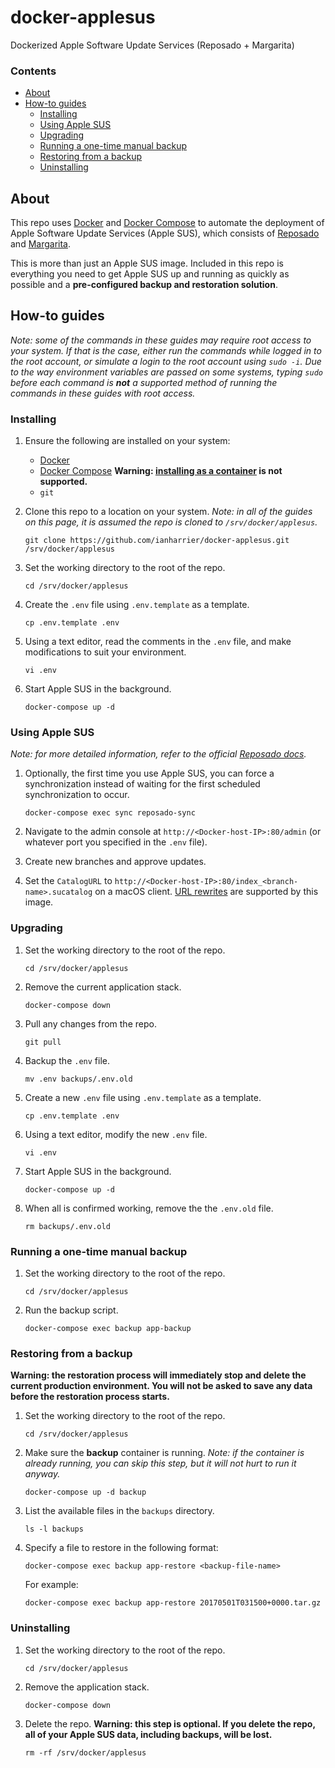# docker-applesus

Dockerized Apple Software Update Services (Reposado + Margarita)

### Contents

* [About](#about)
* [How-to guides](#how-to-guides)
    * [Installing](#installing)
    * [Using Apple SUS](#using-apple-sus)
    * [Upgrading](#upgrading)
    * [Running a one-time manual backup](#running-a-one-time-manual-backup)
    * [Restoring from a backup](#restoring-from-a-backup)
    * [Uninstalling](#uninstalling)

## About

This repo uses [Docker](https://www.docker.com) and [Docker Compose](https://docs.docker.com/compose/) to automate the deployment of Apple Software Update Services (Apple SUS), which consists of [Reposado](https://github.com/wdas/reposado) and [Margarita](https://github.com/jessepeterson/margarita).

This is more than just an Apple SUS image. Included in this repo is everything you need to get Apple SUS up and running as quickly as possible and a **pre-configured backup and restoration solution**.

## How-to guides

*Note: some of the commands in these guides may require root access to your system. If that is the case, either run the commands while logged in to the root account, or simulate a login to the root account using `sudo -i`. Due to the way environment variables are passed on some systems, typing `sudo` before each command is __not__ a supported method of running the commands in these guides with root access.*

### Installing

1. Ensure the following are installed on your system:

    * [Docker](https://docs.docker.com/engine/installation/)
    * [Docker Compose](https://docs.docker.com/compose/install/) **Warning: [installing as a container](https://docs.docker.com/compose/install/#install-as-a-container) is not supported.**
    * `git`

2. Clone this repo to a location on your system. *Note: in all of the guides on this page, it is assumed the repo is cloned to `/srv/docker/applesus`.*

    ```shell
    git clone https://github.com/ianharrier/docker-applesus.git /srv/docker/applesus
    ```

3. Set the working directory to the root of the repo.

    ```shell
    cd /srv/docker/applesus
    ```

4. Create the `.env` file using `.env.template` as a template.

    ```shell
    cp .env.template .env
    ```

5. Using a text editor, read the comments in the `.env` file, and make modifications to suit your environment.

    ```shell
    vi .env
    ```

6. Start Apple SUS in the background.

    ```shell
    docker-compose up -d
    ```

### Using Apple SUS

*Note: for more detailed information, refer to the official [Reposado docs](https://github.com/wdas/reposado/tree/master/docs).*

1. Optionally, the first time you use Apple SUS, you can force a synchronization instead of waiting for the first scheduled synchronization to occur.

    ```shell
    docker-compose exec sync reposado-sync
    ```

2. Navigate to the admin console at `http://<Docker-host-IP>:80/admin` (or whatever port you specified in the `.env` file).

3. Create new branches and approve updates.

4. Set the `CatalogURL` to `http://<Docker-host-IP>:80/index_<branch-name>.sucatalog` on a macOS client. [URL rewrites](https://github.com/wdas/reposado/blob/master/docs/URL_rewrites.md) are supported by this image.

### Upgrading

1. Set the working directory to the root of the repo.

    ```shell
    cd /srv/docker/applesus
    ```

2. Remove the current application stack.

    ```shell
    docker-compose down
    ```

3. Pull any changes from the repo.

    ```shell
    git pull
    ```

4. Backup the `.env` file.

    ```shell
    mv .env backups/.env.old
    ```

5. Create a new `.env` file using `.env.template` as a template.

    ```shell
    cp .env.template .env
    ```

6. Using a text editor, modify the new `.env` file.

    ```shell
    vi .env
    ```

7. Start Apple SUS in the background.

    ```shell
    docker-compose up -d
    ```

8. When all is confirmed working, remove the the `.env.old` file.

    ```shell
    rm backups/.env.old
    ```

### Running a one-time manual backup

1. Set the working directory to the root of the repo.

    ```shell
    cd /srv/docker/applesus
    ```

2. Run the backup script.

    ```shell
    docker-compose exec backup app-backup
    ```

### Restoring from a backup

**Warning: the restoration process will immediately stop and delete the current production environment. You will not be asked to save any data before the restoration process starts.**

1. Set the working directory to the root of the repo.

    ```shell
    cd /srv/docker/applesus
    ```

2. Make sure the **backup** container is running. *Note: if the container is already running, you can skip this step, but it will not hurt to run it anyway.*

    ```shell
    docker-compose up -d backup
    ```

3. List the available files in the `backups` directory.

    ```shell
    ls -l backups
    ```

4. Specify a file to restore in the following format:

    ```shell
    docker-compose exec backup app-restore <backup-file-name>
    ```

    For example:

    ```shell
    docker-compose exec backup app-restore 20170501T031500+0000.tar.gz
    ```

### Uninstalling

1. Set the working directory to the root of the repo.

    ```shell
    cd /srv/docker/applesus
    ```

2. Remove the application stack.

    ```shell
    docker-compose down
    ```

3. Delete the repo. **Warning: this step is optional. If you delete the repo, all of your Apple SUS data, including backups, will be lost.**

    ```shell
    rm -rf /srv/docker/applesus
    ```
